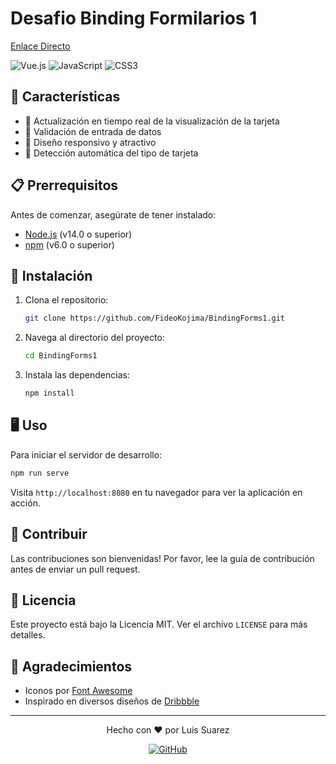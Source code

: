 # Desafio Binding Formilarios 1

[Enlace Directo](https://binding-forms1.vercel.app/)

![Vue.js](https://img.shields.io/badge/vuejs-%2335495e.svg?style=for-the-badge&logo=vuedotjs&logoColor=%234FC08D)
![JavaScript](https://img.shields.io/badge/javascript-%23323330.svg?style=for-the-badge&logo=javascript&logoColor=%23F7DF1E)
![CSS3](https://img.shields.io/badge/css3-%231572B6.svg?style=for-the-badge&logo=css3&logoColor=white)


## 🌟 Características

- 🔄 Actualización en tiempo real de la visualización de la tarjeta
- 📝 Validación de entrada de datos
- 🎨 Diseño responsivo y atractivo
- 🔢 Detección automática del tipo de tarjeta

## 📋 Prerrequisitos

Antes de comenzar, asegúrate de tener instalado:

- [Node.js](https://nodejs.org/) (v14.0 o superior)
- [npm](https://www.npmjs.com/) (v6.0 o superior)

## 🚀 Instalación

1. Clona el repositorio:
   ```bash
   git clone https://github.com/FideoKojima/BindingForms1.git
   ```

2. Navega al directorio del proyecto:
   ```bash
   cd BindingForms1
   ```

3. Instala las dependencias:
   ```bash
   npm install
   ```

## 🖥️ Uso

Para iniciar el servidor de desarrollo:

```bash
npm run serve
```

Visita `http://localhost:8080` en tu navegador para ver la aplicación en acción.

## 🤝 Contribuir

Las contribuciones son bienvenidas! Por favor, lee la guía de contribución antes de enviar un pull request.

## 📄 Licencia

Este proyecto está bajo la Licencia MIT. Ver el archivo `LICENSE` para más detalles.

## 👏 Agradecimientos

- Iconos por [Font Awesome](https://fontawesome.com/)
- Inspirado en diversos diseños de [Dribbble](https://dribbble.com/)

---

<p align="center">
  Hecho con ❤️ por Luis Suarez
</p>

<p align="center">
  <a href="https://github.com/FideoKojima">
    <img src="https://img.shields.io/github/followers/FideoKojima?label=Follow&style=social" alt="GitHub">
  </a>
  </p>